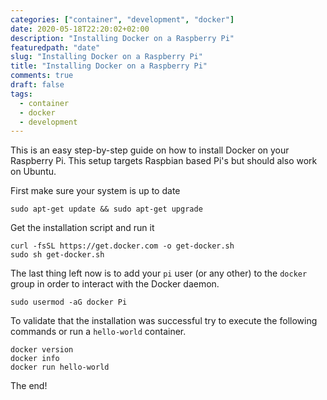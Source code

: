 ```yaml
---
categories: ["container", "development", "docker"]
date: 2020-05-18T22:20:02+02:00
description: "Installing Docker on a Raspberry Pi"
featuredpath: "date"
slug: "Installing Docker on a Raspberry Pi"
title: "Installing Docker on a Raspberry Pi"
comments: true
draft: false
tags:
  - container
  - docker
  - development
---
```


This is an easy step-by-step guide on how to install Docker on your Raspberry Pi. This setup targets Raspbian based Pi's but should also work on Ubuntu.

First make sure your system is up to date

```shell
sudo apt-get update && sudo apt-get upgrade
```

Get the installation script and run it

```shell
curl -fsSL https://get.docker.com -o get-docker.sh
sudo sh get-docker.sh
```

The last thing left now is to add your `pi` user (or any other) to the `docker` group in order to interact with the Docker daemon.

```shell
sudo usermod -aG docker Pi
```

To validate that the installation was successful try to execute the following commands or run a `hello-world` container.

```shell
docker version
docker info
docker run hello-world
```

The end!